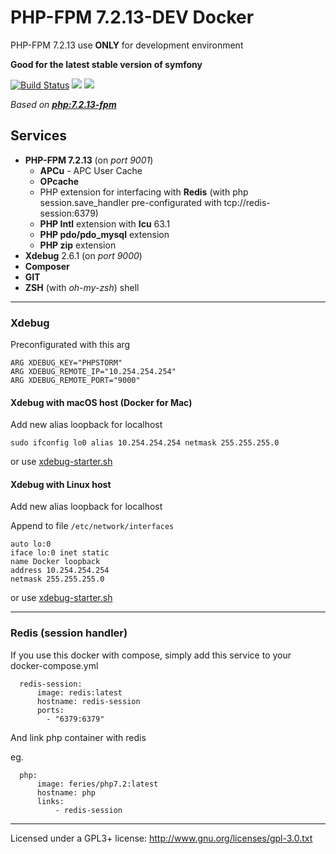 # PHP-FPM 7.2.13-DEV Docker
PHP-FPM 7.2.13 use **ONLY** for development environment

**Good for the latest stable version of symfony**

[![Build Status](https://travis-ci.org/feries/docker-php7.2-fpm-dev.svg?branch=master)](https://travis-ci.org/feries/docker-php7.2-fpm-dev)
[![](https://images.microbadger.com/badges/image/feries/php7.2.svg)](https://microbadger.com/images/feries/php7.2 "Get your own image badge on microbadger.com")
[![](https://images.microbadger.com/badges/version/feries/php7.2.svg)](https://microbadger.com/images/feries/php7.2 "Get your own version badge on microbadger.com")

*Based on **[php:7.2.13-fpm](https://github.com/docker-library/php/blob/master/7.2/stretch/fpm/Dockerfile)***

## Services

- **PHP-FPM 7.2.13** (on *port 9001*)
    - **APCu** - APC User Cache
    - **OPcache**
    - PHP extension for interfacing with **Redis** (with php session.save_handler pre-configurated with tcp://redis-session:6379)
    - **PHP Intl** extension with **Icu** 63.1
    - **PHP pdo/pdo_mysql** extension 
    - **PHP zip** extension 
- **Xdebug** 2.6.1 (on *port 9000*)
- **Composer**
- **GIT**
- **ZSH** (with *oh-my-zsh*) shell

***

### Xdebug

Preconfigurated with this arg

    ARG XDEBUG_KEY="PHPSTORM"
    ARG XDEBUG_REMOTE_IP="10.254.254.254"
    ARG XDEBUG_REMOTE_PORT="9000"
 
#### Xdebug with macOS host (Docker for Mac)

Add new alias loopback for localhost

    sudo ifconfig lo0 alias 10.254.254.254 netmask 255.255.255.0

or use [xdebug-starter.sh](https://github.com/feries/dch-project-sample/blob/master/container/php/xdebug-starter.sh)

#### Xdebug with Linux host

Add new alias loopback for localhost

Append to file `/etc/network/interfaces`


    auto lo:0
    iface lo:0 inet static
    name Docker loopback
    address 10.254.254.254
    netmask 255.255.255.0

or use [xdebug-starter.sh](https://github.com/feries/dch-project-sample/blob/master/container/php/xdebug-starter.sh)

***

### Redis (session handler)

If you use this docker with compose, simply add this service to your docker-compose.yml

      redis-session:
          image: redis:latest
          hostname: redis-session
          ports:
            - "6379:6379"
            
And link php container with redis

eg.

      php:
          image: feries/php7.2:latest
          hostname: php
          links:
              - redis-session


*** 

Licensed under a GPL3+ license: http://www.gnu.org/licenses/gpl-3.0.txt